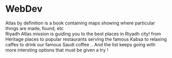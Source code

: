 # WebDev
 
Atlas by definition is a book containing maps showing where particular things are made, found, etc<br>
Riyadh Atlas mission is guiding you to the best places in Riyadh city! from Heritage places to popular restaurants serving the famous Kabsa to relaxing caffes to drink our famous Saudi coffee .. And the list keeps going with more intersting options that must be given a try !

